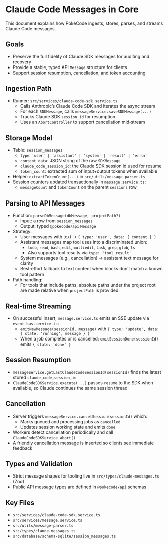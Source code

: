 # Claude Code Messages in Core

This document explains how PokéCode ingests, stores, parses, and streams Claude Code messages.

## Goals

- Preserve the full fidelity of Claude SDK messages for auditing and recovery
- Provide a stable, typed API `Message` structure for clients
- Support session resumption, cancellation, and token accounting

## Ingestion Path

- Runner: `src/services/claude-code-sdk.service.ts`
  - Calls Anthropic’s Claude Code SDK and iterates the async stream
  - For each `SDKMessage`, calls `messageService.saveSDKMessage(...)`
  - Tracks Claude SDK `session_id` for resumption
  - Uses an `AbortController` to support cancellation mid‑stream

## Storage Model

- Table: `session_messages`
  - `type`: `'user' | 'assistant' | 'system' | 'result' | 'error'`
  - `content_data`: JSON string of the raw `SDKMessage`
  - `claude_code_session_id`: the Claude SDK session id used for resume
  - `token_count`: extracted sum of input+output tokens when available
- Helper: `extractTokenCount(...)` in `src/utils/message-parser.ts`
- Session counters updated transactionally in `message.service.ts`:
  - `messageCount` and `tokenCount` on the parent `sessions` row

## Parsing to API Messages

- Function: `parseDbMessage(dbMessage, projectPath?)`
  - Input: a row from `session_messages`
  - Output: typed `@pokecode/api` `Message`
- Strategy:
  - User messages with text → `{ type: 'user', data: { content } }`
  - Assistant messages map tool uses into a discriminated union:
    - `todo`, `read`, `bash`, `edit`, `multiedit`, `task`, `grep`, `glob`, `ls`
    - Also supports tool results via `type: 'tool_result'`
  - System messages (e.g., cancellation) → assistant text message for clarity
  - Best‑effort fallback to text content when blocks don’t match a known tool pattern
- Path handling:
  - For tools that include paths, absolute paths under the project root are made relative when `projectPath` is provided.

## Real‑time Streaming

- On successful insert, `message.service.ts` emits an SSE update via `event-bus.service.ts`:
  - `emitNewMessage(sessionId, message)` with `{ type: 'update', data: { state: 'running', message } }`
  - When a job completes or is cancelled: `emitSessionDone(sessionId)` emits `{ state: 'done' }`

## Session Resumption

- `messageService.getLastClaudeCodeSessionId(sessionId)` finds the latest stored `claude_code_session_id`
- `ClaudeCodeSDKService.execute(...)` passes `resume` to the SDK when available, so Claude continues the same session thread

## Cancellation

- Server triggers `messageService.cancelSession(sessionId)` which:
  - Marks queued and processing jobs as `cancelled`
  - Updates session working state and emits `done`
- Workers detect cancellation periodically and call `ClaudeCodeSDKService.abort()`
- A friendly cancellation message is inserted so clients see immediate feedback

## Types and Validation

- Strict message shapes for tooling live in `src/types/claude-messages.ts` (Zod)
- Public API message types are defined in `@pokecode/api` schemas

## Key Files

- `src/services/claude-code-sdk.service.ts`
- `src/services/message.service.ts`
- `src/utils/message-parser.ts`
- `src/types/claude-messages.ts`
- `src/database/schema-sqlite/session_messages.ts`

